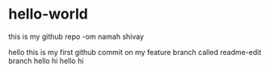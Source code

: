 # hello-world
this is my github repo -om namah shivay

hello this is my first github commit on my feature branch called readme-edit branch
hello hi hello hi

